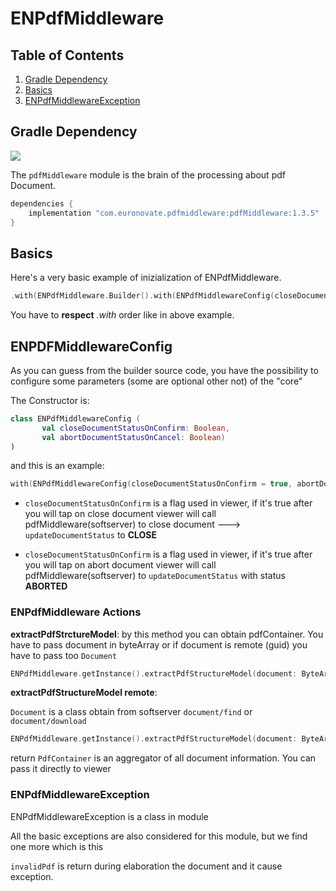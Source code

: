 # ENPdfMiddleware

## Table of Contents

1. [Gradle Dependency](#gradle-dependency)
2. [Basics](#basics)
3. [ENPdfMiddlewareException](#ENPdfMiddlewareException)


## Gradle Dependency
![](https://badgen.net/badge/stable/1.3.5/blue)

The `pdfMiddleware` module is the brain of the processing about pdf Document.

```gradle
dependencies {
    implementation "com.euronovate.pdfmiddleware:pdfMiddleware:1.3.5"
}
```
## Basics

Here's a very basic example of inizialization of ENPdfMiddleware.

```kotlin
.with(ENPdfMiddleware.Builder().with(ENPdfMiddlewareConfig(closeDocumentStatusOnConfirm = true, abortDocumentStatusOnCancel = true)).build())
```
                
You have to **respect** *.with* order like in above example.


## ENPDFMiddlewareConfig

As you can guess from the builder source code, you have the possibility to configure some parameters (some are optional other not) of the "core"

The Constructor is:
```kotlin
class ENPdfMiddlewareConfig (  
       val closeDocumentStatusOnConfirm: Boolean,   
       val abortDocumentStatusOnCancel: Boolean)
)
```
and this is an example:

```kotlin
with(ENPdfMiddlewareConfig(closeDocumentStatusOnConfirm = true, abortDocumentStatusOnCancel = true)
```
* `closeDocumentStatusOnConfirm` is a flag used in viewer, if it's true after you will tap on close document viewer will call pdfMiddleware(softserver) to close document ---> `updateDocumentStatus` to **CLOSE**

* `closeDocumentStatusOnConfirm` is a flag used in viewer, if it's true after you will tap on abort document viewer will call pdfMiddleware(softserver) to  `updateDocumentStatus` with status **ABORTED**

### ENPdfMiddleware Actions

**extractPdfStrctureModel**: by this method you can obtain pdfContainer. You have to pass document in byteArray or if document is remote (guid) you have to pass too `Document` 
```kotlin
ENPdfMiddleware.getInstance().extractPdfStructureModel(document: ByteArray): PdfContainer
```

**extractPdfStructureModel remote**: 

`Document` is a class obtain from softserver `document/find` or `document/download`

```kotlin
ENPdfMiddleware.getInstance().extractPdfStructureModel(document: ByteArray,remoteDocument: Document): PdfContainer
```
return `PdfContainer` is an aggregator of all document information. You can pass it directly to viewer


### ENPdfMiddlewareException

ENPdfMiddlewareException is a class in module

All the basic exceptions are also considered for this module, but we find one more which is this

`invalidPdf` is return during elaboration the document and it cause exception.

